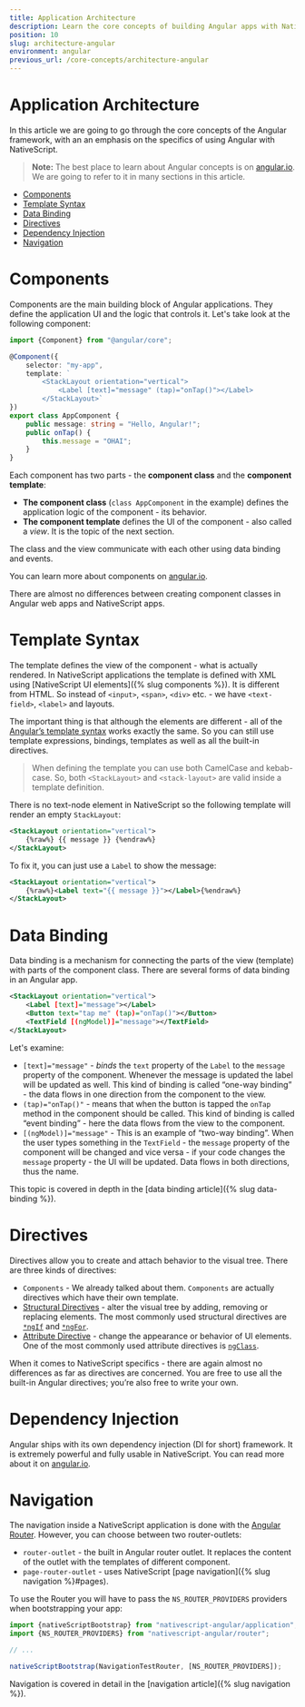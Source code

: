 ```yaml
---
title: Application Architecture
description: Learn the core concepts of building Angular apps with NativeScript
position: 10
slug: architecture-angular
environment: angular
previous_url: /core-concepts/architecture-angular
---
```


# Application Architecture

In this article we are going to go through the core concepts of the Angular framework, with an an emphasis on the specifics of using Angular with NativeScript.

>**Note:** The best place to learn about Angular concepts is on [angular.io](https://angular.io/docs/ts/latest/). We are going to refer to it in many sections in this article.

* [Components](#components)
* [Template Syntax](#template-syntax)
* [Data Binding](#data-binding)
* [Directives](#directives)
* [Dependency Injection](#dependency-injection)
* [Navigation](#navigation)

# Components

Components are the main building block of Angular applications. They define the application UI and the logic that controls it. Let's take look at the following component:

``` TypeScript
import {Component} from "@angular/core";

@Component({
    selector: "my-app",
    template: `
        <StackLayout orientation="vertical">
            <Label [text]="message" (tap)="onTap()"></Label>
        </StackLayout>`
})
export class AppComponent {
    public message: string = "Hello, Angular!";
    public onTap() {
        this.message = "OHAI";
    }
}
```

Each component has two parts - the **component class** and the **component template**:
* **The component class** (`class AppComponent` in the example) defines the application logic of the component - its behavior. 
* **The component template** defines the UI of the component - also called a *view*. It is the topic of the next section.

The class and the view communicate with each other using data binding and events.

You can learn more about components on [angular.io](https://angular.io/docs/ts/latest/guide/architecture.html#!#components).

There are almost no differences between creating component classes in Angular web apps and NativeScript apps.

# Template Syntax
The template defines the view of the component - what is actually rendered. 
In NativeScript applications the template is defined with XML using [NativeScript UI elements]({% slug components %}). It is different from HTML. So instead of `<input>`, `<span>`, `<div>` etc. - we have `<text-field>`, `<label>` and layouts.

The important thing is that although the elements are different - all of the [Angular’s template syntax](https://angular.io/docs/ts/latest/guide/template-syntax.html) works exactly the same. So you can still use template expressions, bindings, templates as well as all the built-in directives.

>When defining the template you can use both CamelCase and kebab-case. So, both `<StackLayout>` and `<stack-layout>` are valid inside a template definition. 

There is no text-node element in NativeScript so the following template will render an empty `StackLayout`:
``` XML
<StackLayout orientation="vertical">
    {%raw%} {{ message }} {%endraw%} 
</StackLayout>
```

To fix it, you can just use a `Label` to show the message:
``` XML
<StackLayout orientation="vertical">
    {%raw%}<Label text="{{ message }}"></Label>{%endraw%} 
</StackLayout>
```

# Data Binding
Data binding is a mechanism for connecting the parts of the view (template) with parts of the component class. There are several forms of data binding in an Angular app. 

``` XML
<StackLayout orientation="vertical">
    <Label [text]="message"></Label>
    <Button text="tap me" (tap)="onTap()"></Button>
    <TextField [(ngModel)]="message"></TextField>
</StackLayout>
```

Let's examine:

* `[text]="message"` - *binds* the `text` property of the `Label` to the `message` property of the component. Whenever the message is updated the label will be updated as well. This kind of binding is called “one-way binding” - the data flows in one direction from the component to the view.
* `(tap)="onTap()"` - means that when the button is tapped the `onTap` method in the component should be called. This kind of binding is called “event binding” - here the data flows from the view to the component.
* `[(ngModel)]="message"` - This is an example of “two-way binding”. When the user types something in the `TextField` - the `message` property of the component will be changed and vice versa - if your code changes the `message` property - the UI will be updated. Data flows in both directions, thus the name.
    
This topic is covered in depth in the [data binding article]({% slug data-binding %}).

# Directives
Directives allow you to create and attach behavior to the visual tree. There are three kinds of directives:

* `Components` - We already talked about them. `Components` are actually directives which have their own template.
* [Structural Directives](https://angular.io/docs/ts/latest/guide/structural-directives.html) - alter the visual tree by adding, removing or replacing elements. The most commonly used structural directives are [`*ngIf`](https://angular.io/docs/ts/latest/guide/displaying-data.html#!#ngIf) and [`*ngFor`](https://angular.io/docs/ts/latest/guide/displaying-data.html#!#ngFor).
* [Attribute Directive](https://angular.io/docs/ts/latest/guide/attribute-directives.html) - change the appearance or behavior of UI elements. One of the most commonly used attribute directives is [`ngClass`](https://angular.io/docs/ts/latest/guide/template-syntax.html#!#ngClass).

When it comes to NativeScript specifics - there are again almost no differences as far as directives are concerned. You are free to use all the built-in Angular directives; you’re also free to write your own.

# Dependency Injection

Angular ships with its own dependency injection (DI for short) framework. It is extremely powerful and fully usable in NativeScript.
You can read more about it on [angular.io](https://angular.io/docs/ts/latest/guide/dependency-injection.html).

# Navigation

The navigation inside a NativeScript application is done with the [Angular Router](https://angular.io/docs/ts/latest/guide/router.html#). However, you can choose between two router-outlets:
* `router-outlet` - the built in Angular router outlet. It replaces the content of the outlet with the templates of different component.
* `page-router-outlet` - uses NativeScript [page navigation]({% slug navigation %}#pages). 

To use the Router you will have to pass the `NS_ROUTER_PROVIDERS` providers when bootstrapping your app:

``` TypeScript
import {nativeScriptBootstrap} from "nativescript-angular/application";
import {NS_ROUTER_PROVIDERS} from "nativescript-angular/router";

// ...

nativeScriptBootstrap(NavigationTestRouter, [NS_ROUTER_PROVIDERS]);
```

Navigation is covered in detail in the [navigation article]({% slug navigation %}).
 
